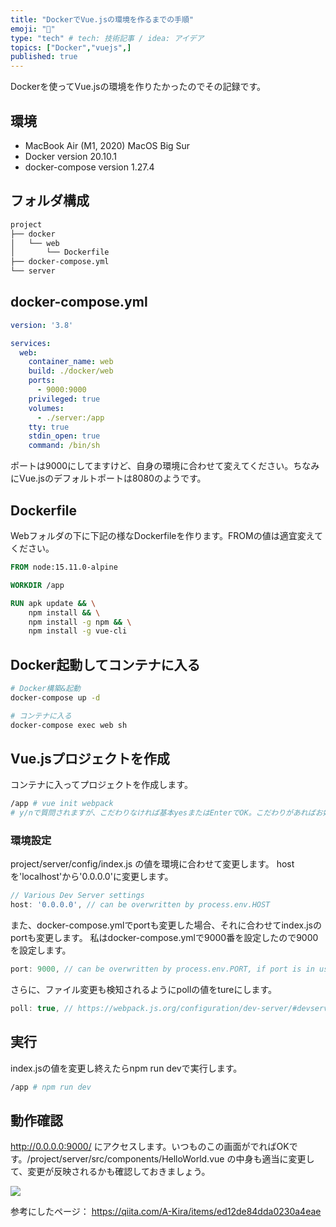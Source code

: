 ```yaml
---
title: "DockerでVue.jsの環境を作るまでの手順"
emoji: "🐳"
type: "tech" # tech: 技術記事 / idea: アイデア
topics: ["Docker","vuejs",]
published: true
---
```

Dockerを使ってVue.jsの環境を作りたかったのでその記録です。

## 環境
- MacBook Air (M1, 2020) MacOS Big Sur
- Docker version 20.10.1
- docker-compose version 1.27.4

## フォルダ構成
```bash
project
├── docker
│   └── web
│       └── Dockerfile
├── docker-compose.yml
└── server
```

## docker-compose.yml
```yml
version: '3.8'

services:
  web:
    container_name: web
    build: ./docker/web
    ports:
      - 9000:9000
    privileged: true
    volumes:
      - ./server:/app
    tty: true
    stdin_open: true
    command: /bin/sh
```
ポートは9000にしてますけど、自身の環境に合わせて変えてください。ちなみにVue.jsのデフォルトポートは8080のようです。

## Dockerfile
Webフォルダの下に下記の様なDockerfileを作ります。FROMの値は適宜変えてください。
```dockerfile
FROM node:15.11.0-alpine

WORKDIR /app

RUN apk update && \
    npm install && \
    npm install -g npm && \
    npm install -g vue-cli
```

## Docker起動してコンテナに入る
```bash
# Docker構築&起動
docker-compose up -d

# コンテナに入る
docker-compose exec web sh
```

## Vue.jsプロジェクトを作成

コンテナに入ってプロジェクトを作成します。
```bash
/app # vue init webpack
# y/nで質問されますが、こだわりなければ基本yesまたはEnterでOK。こだわりがあればお好きな様に。
```

### 環境設定
project/server/config/index.js の値を環境に合わせて変更します。
hostを'localhost'から'0.0.0.0'に変更します。
```js
// Various Dev Server settings
host: '0.0.0.0', // can be overwritten by process.env.HOST
```
また、docker-compose.ymlでportも変更した場合、それに合わせてindex.jsのportも変更します。
私はdocker-compose.ymlで9000番を設定したので9000を設定します。
```js
port: 9000, // can be overwritten by process.env.PORT, if port is in use, a free one will be determined
```
さらに、ファイル変更も検知されるようにpollの値をtureにします。
```js
poll: true, // https://webpack.js.org/configuration/dev-server/#devserver-watchoptions-
```

## 実行
index.jsの値を変更し終えたらnpm run devで実行します。
```bash
/app # npm run dev
```

## 動作確認
http://0.0.0.0:9000/ にアクセスします。いつものこの画面がでればOKです。/project/server/src/components/HelloWorld.vue の中身も適当に変更して、変更が反映されるかも確認しておきましょう。

![](https://storage.googleapis.com/zenn-user-upload/7gdkhwcjfrrfqbmheqezy0gajl1a)

参考にしたページ：
https://qiita.com/A-Kira/items/ed12de84dda0230a4eae
